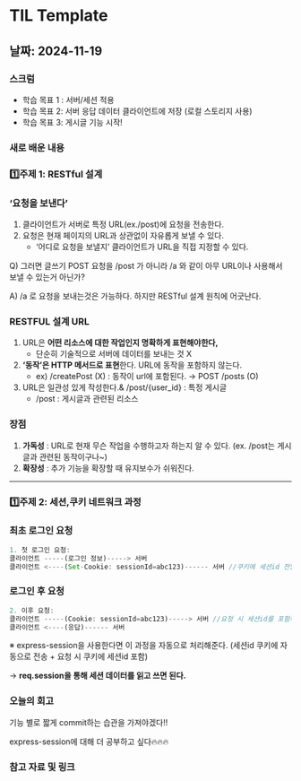 # TIL Template

## 날짜: 2024-11-19

### 스크럼

- 학습 목표 1 : 서버/세션 적용
- 학습 목표 2:  서버 응답 데이터 클라이언트에 저장 (로컬 스토리지 사용)
- 학습 목표 3:  게시글 기능 시작!

### 새로 배운 내용

### 1️⃣주제 1: RESTful 설계

### ‘요청을 보낸다’

1. 클라이언트가 서버로 특정 URL(ex./post)에 요청을 전송한다.
2. 요청은 현재 페이지의 URL과 상관없이 자유롭게 보낼 수 있다.
    - ‘어디로 요청을 보낼지’ 클라이언트가 URL을 직접 지정할 수 있다.

Q) 그러면 글쓰기 POST 요청을 /post 가 아니라 /a 와 같이 아무 URL이나 사용해서 보낼 수 있는거 아닌가? 

A) /a 로 요청을 보내는것은 가능하다. 하지만 RESTful 설계 원칙에 어긋난다.

### RESTFUL 설계 URL

1. URL은 **어떤 리소스에 대한 작업인지 명확하게 표현해야한다,**
    - 단순히 기술적으로 서버에 데이터를 보내는 것 X
2. **‘동작’은 HTTP 메서드로 표현**한다. URL에 동작을 포함하지 않는다.
    - ex) /createPost (X) : 동작이 url에 포함된다. → POST /posts (O)
3. URL은 일관성 있게 작성한다.& /post/{user_id} : 특정 게시글
    - /post : 게시글과 관련된 리소스
    

### 장점

1. **가독성** : URL로 현재 무슨 작업을 수행하고자 하는지 알 수 있다. (ex. /post는 게시글과 관련된 동작이구나~)
2. **확장성** :  추가 기능을 확장할 때 유지보수가 쉬워진다.

---

### 1️⃣주제 2: 세션,쿠키 네트워크 과정

### 최초 로그인 요청

```jsx
1. 첫 로그인 요청:
클라이언트 -----(로그인 정보)-----> 서버
클라이언트 <----(Set-Cookie: sessionId=abc123)------ 서버 //쿠키에 세션id 전달
```

### 로그인 후 요청

```jsx
2. 이후 요청:
클라이언트 -----(Cookie: sessionId=abc123)-----> 서버 //요청 시 세션id를 포함하여 요청
클라이언트 <----(응답)------ 서버
```

※ express-session을 사용한다면 이 과정을 자동으로 처리해준다. (세션id 쿠키에 자동으로 전송 + 요청 시 쿠키에 세션id 포함)

→ **req.session을 통해 세션 데이터를 읽고 쓰면 된다.**

### 오늘의 회고

기능 별로 짧게 commit하는 습관을 가져야겠다!!

express-session에 대해 더 공부하고 싶다🔥🔥🔥

### 참고 자료 및 링크

